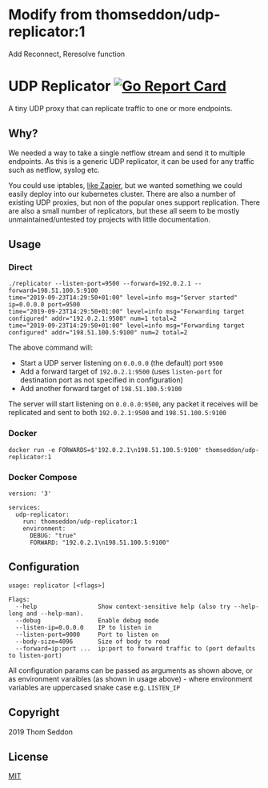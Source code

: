 # Modify from thomseddon/udp-replicator:1

Add Reconnect, Reresolve function


# UDP Replicator [![Go Report Card](https://goreportcard.com/badge/github.com/thomseddon/udp-replicator)](https://goreportcard.com/report/github.com/thomseddon/udp-replicator)

A tiny UDP proxy that can replicate traffic to one or more endpoints.


## Why?

We needed a way to take a single netflow stream and send it to multiple endpoints. As this is a generic UDP replicator, it can be used for any traffic such as netflow, syslog etc.

You could use iptables, [like Zapier](https://zapier.com/engineering/iptables-replication/), but we wanted something we could easily deploy into our kubernetes cluster. There are also a number of existing UDP proxies, but non of the popular ones support replication. There are also a small number of replicators, but these all seem to be mostly unmaintained/untested toy projects with little documentation.

## Usage

### Direct

```
./replicator --listen-port=9500 --forward=192.0.2.1 --forward=198.51.100.5:9100
time="2019-09-23T14:29:50+01:00" level=info msg="Server started" ip=0.0.0.0 port=9500
time="2019-09-23T14:29:50+01:00" level=info msg="Forwarding target configured" addr="192.0.2.1:9500" num=1 total=2
time="2019-09-23T14:29:50+01:00" level=info msg="Forwarding target configured" addr="198.51.100.5:9100" num=2 total=2
```

The above command will:

- Start a UDP server listening on `0.0.0.0` (the default) port `9500`
- Add a forward target of `192.0.2.1:9500` (uses `listen-port` for destination port as not specified in configuration)
- Add another forward target of `198.51.100.5:9100`

The server will start listening on `0.0.0.0:9500`, any packet it receives will be replicated and sent to both `192.0.2.1:9500` and `198.51.100.5:9100`


### Docker

```
docker run -e FORWARDS=$'192.0.2.1\n198.51.100.5:9100' thomseddon/udp-replicator:1
```

### Docker Compose

```
version: '3'

services:
  udp-replicator:
    run: thomseddon/udp-replicator:1
    environment:
      DEBUG: "true"
      FORWARD: "192.0.2.1\n198.51.100.5:9100"
```


## Configuration

```
usage: replicator [<flags>]

Flags:
  --help                 Show context-sensitive help (also try --help-long and --help-man).
  --debug                Enable debug mode
  --listen-ip=0.0.0.0    IP to listen in
  --listen-port=9000     Port to listen on
  --body-size=4096       Size of body to read
  --forward=ip:port ...  ip:port to forward traffic to (port defaults to listen-port)
```

All configuration params can be passed as arguments as shown above, or as environment varaibles (as shown in usage above) - where environment variables are uppercased snake case e.g. `LISTEN_IP`

## Copyright

2019 Thom Seddon

## License

[MIT](https://github.com/thomseddon/udp-replicator/blob/master/LICENSE.md)